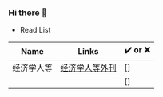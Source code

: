 ### Hi there 👋

- Read List


| Name | Links | :heavy_check_mark: or :x: |
| ---- | ---- | ---- |
| 经济学人等 | [经济学人等外刊](https://github.com/hehonghui/awesome-english-ebooks) |  []  |
|  |  |  []  |





<!--
**Aurora-Dylan/Aurora-Dylan** is a ✨ _special_ ✨ repository because its `README.md` (this file) appears on your GitHub profile.

Here are some ideas to get you started:

- 🔭 I’m currently working on ...
- 🌱 I’m currently learning ...
- 👯 I’m looking to collaborate on ...
- 🤔 I’m looking for help with ...
- 💬 Ask me about ...
- 📫 How to reach me: ...
- 😄 Pronouns: ...
- ⚡ Fun fact: ...
-->
